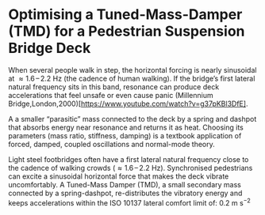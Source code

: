 # Optimising a Tuned-Mass-Damper (TMD) for a Pedestrian Suspension Bridge Deck

When several people walk in step, the horizontal forcing is nearly sinusoidal at $\approx 1.6\,\text{–}\,2.2\ \text{Hz}$ (the cadence of human walking). If the bridge’s first lateral natural frequency sits in this band, resonance can produce deck accelerations that feel unsafe or even cause panic (Millennium Bridge,London,2000)[https://www.youtube.com/watch?v=g37pKBl3DfE].

A a smaller “parasitic” mass connected to the deck by a spring and dashpot that absorbs energy near resonance and returns it as heat. Choosing its parameters (mass ratio, stiffness, damping) is a textbook application of forced, damped, coupled oscillations and normal-mode theory.

Light steel footbridges often have a first lateral natural frequency close to the cadence of walking crowds ($\approx 1.6\,\text{–}\,2.2\ \text{Hz}$). Synchronised pedestrians can excite a sinusoidal horizontal force that makes the deck vibrate uncomfortably. A Tuned-Mass Damper (TMD), a small secondary mass connected by a spring-dashpot, re-distributes the vibratory energy and keeps accelerations within the ISO 10137 lateral comfort limit of:
$0.2\ \text{m}\ \text{s}^{-2}$
